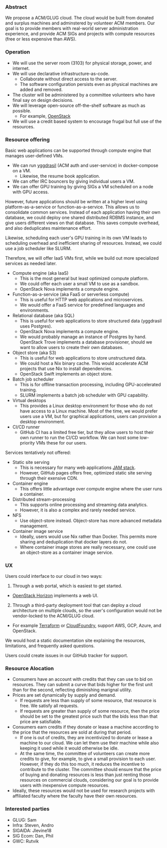 ### Abstract

We propose a ACM/GLUG cloud. The cloud would be built from donated and surplus machines and adminstered by volunteer ACM members. Our goal is to provide members with real-world server administration experience, and provide ACM SIGs and projects with compute resources (free or less expensive than AWS).

### Operation

- We will use the server room (3103) for physical storage, power, and internet.
- We will use declarative infrastructure-as-code.
  - Collaborate without direct access to the server.
  - The software configuration persists even as physical machines are added and removed.
- The cluster will be administered by a committee volunteers who have final say on design decisions.
- We will leverage open-source off-the-shelf software as much as possible.
  - For example, [OpenStack](https://www.openstack.org/software/)
- We will use a credit based system to encourage frugal but full use of the resources.

### Resource offering

Basic web applications can be supported through compute engine that manages user-defined VMs.

- We can run [yggdrasil](https://github.com/acm-uiuc/yggdrasil) (ACM auth and user-service) in docker-compose on a VM.
  - Likewise, the resume book application.
- We can offer IRC bouncers by giving individual users a VM.
- We can offer GPU training by giving SIGs a VM scheduled on a node with GPU access.

However, future applications should be written at a higher level using platform-as-a-service or function-as-a-service. This allows us to consolidate common services. Instead of each application having their own database, we could deploy one shared distributed RDBMS instance, and give users different views on that database. This saves compute overhead, and also deduplicates maintenance effort.

Likewise, scheduling each user's GPU training in its own VM leads to scheduling overhead and inefficient sharing of resources. Instead, we could use a job scheduler like SLURM.

Therefore, we will offer IaaS VMs first, while we build out more specialized services as needed later.

- Compute engine (aka IaaS)
  - This is the most general but least optimized compute platform.
  - We could offer each user a small VM to use as a sandbox.
  - OpenStack Nova implements a compute engine.
- Function-as-a-service (aka FaaS or serverless compute)
  - This is useful for HTTP web applications and microservices.
  - We would offer a FaaS service for predefined languages and environments.
- Relational database (aka SQL)
  - This is useful for web applications to store structured data (yggdrasil uses Postgres).
  - OpenStack Nova implements a compute engine.
  - We would probably manage an instance of Postgres by hand. OpenStack Trove implements a database provisioner, should we want to allow users to create their own databases.
- Object store (aka S3)
  - This is useful for web applications to store unstructured data.
  - We could host a Nix binary cache. This would accelerate ACM projects that use Nix to install dependencies.
  - OpenStack Swift implements an object store.
- Batch job scheduler
  - This is for offline transaction processing, including GPU-accelerated training.
  - SLURM implements a batch job scheduler with GPU capability.
- Virtual desktops
  - This provides a Linux desktop environment for those who do not have access to a Linux machine. Most of the time, we would prefer users use a VM, but for graphical applications, users can provision a desktop environment.
- CI/CD runner
  - GitHub CI has a limited free tier, but they allow users to host their own runner to run the CI/CD workflow. We can host some low-priority VMs these for our users.

Services tentatively not offered:

- Static site serving
  - This is necessary for many web applications  [JAM stack](https://www.cloudflare.com/learning/performance/what-is-jamstack/).
  - However, GitHub pages offers free, optimized static site serving through their exensive CDN.
- Container engine
  - This offers little advantage over compute engine where the user runs a container.
- Distributed stream-processing
  - This supports online processing and streaming data analytics.
  - However, it is also a complex and rarely needed service.
- NFS
  - Use object-store instead. Object-store has more advanced metadata management.
- Container image service
  - Ideally, users would use Nix rather than Docker. This permits more sharing and deduplication that docker layers do not.
  - Where container image stores are really necessary, one could use an object-store as a container image service.

### UX

Users could interface to our cloud in two ways:

1. Through a web portal, which is easiest to get started.
  - [OpenStack Horizon](https://www.openstack.org/software/releases/yoga/components/horizon) implements a web UI.
2. Through a third-party deployment tool that can deploy a cloud architecture on multiple clouds, so the user's configuration would not be vendor-locked to the ACM/GLUG cloud.
  - For example [Terraform](https://terraform.io) or [CloudFoundry](https://www.cloudfoundry.org/), support AWS, GCP, Azure, and OpenStack.
  
We would host a static documentation site explaining the resources, limitations, and frequently asked questions.

Users could create issues in our GitHub tracker for support.

### Resource Alocation

- Consumers have an account with credits that they can use to bid on resources. They can submit a curve that bids higher for the first unit than for the second, reflecting diminishing marignal utility.
- Prices are set dynamically by supply and demand.
  - If requests are less than supply of some resource, that resource is free. We satisfy all requests.
  - If requests are greater than supply of some resource, then the price should be set to the greatest price such that the bids less than that price are satisfiable.
- Consumers earn credits if they donate or lease a machine according to the price that the resources are sold at during that period.
  - If one is out of credits, they are incentivized to donate or lease a machine to our cloud. We can let them use their machine while also keeping it used while it would otherwise be idle.
  - At the same time, the committee of volunteers can create more credits to give, for example, to give a small provision to each user. However, if they do this too much, it reduces the incentive to contribute to the cluster. The committee should ensure that the price of buying and donating resources is less than just renting those resources on commercial clouds, considering our goal is to provide users with inexpensive compute resources.
- Ideally, these resources would not be used for research projects with affiliated faculty where the faculty have their own resources.

### Interested parties

- GLUG: Sam
- Infra: Steven, Andro
- SIGAIDA: Jlevine18
- SIG Ecom: Dan, Phil
- GWC: Rutvik
